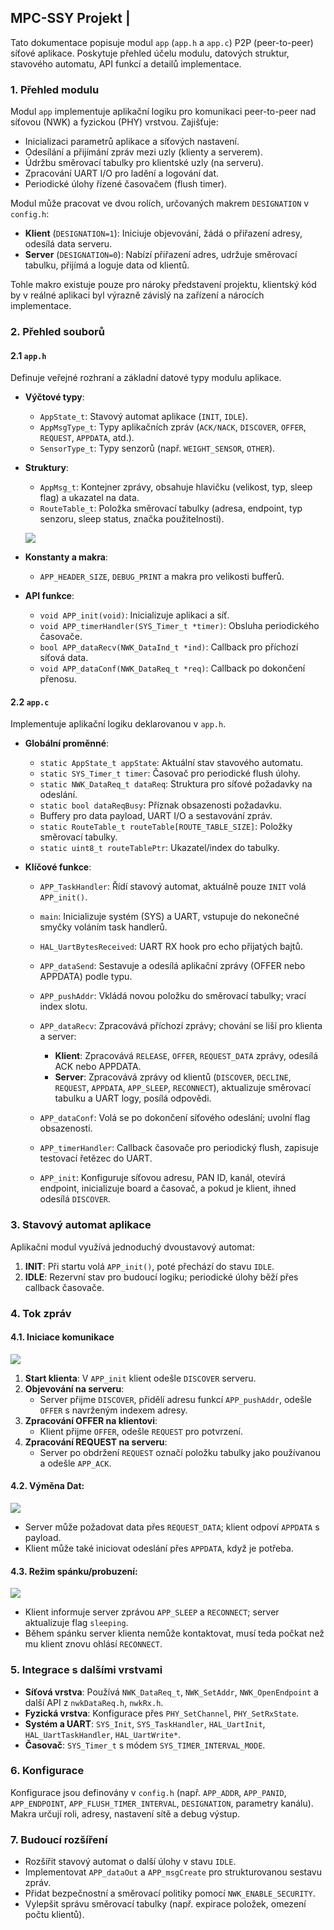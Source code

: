 ## MPC-SSY Projekt | 

Tato dokumentace popisuje modul `app` (`app.h` a `app.c`) P2P (peer-to-peer) síťové aplikace. Poskytuje přehled účelu modulu, datových struktur, stavového automatu, API funkcí a detailů implementace.

### 1. Přehled modulu

Modul `app` implementuje aplikační logiku pro komunikaci peer-to-peer nad síťovou (NWK) a fyzickou (PHY) vrstvou. Zajišťuje:

* Inicializaci parametrů aplikace a síťových nastavení.
* Odesílání a přijímání zpráv mezi uzly (klienty a serverem).
* Údržbu směrovací tabulky pro klientské uzly (na serveru).
* Zpracování UART I/O pro ladění a logování dat.
* Periodické úlohy řízené časovačem (flush timer).

Modul může pracovat ve dvou rolích, určovaných makrem `DESIGNATION` v `config.h`:

* **Klient** (`DESIGNATION=1`): Iniciuje objevování, žádá o přiřazení adresy, odesílá data serveru.
* **Server** (`DESIGNATION=0`): Nabízí přiřazení adres, udržuje směrovací tabulku, přijímá a loguje data od klientů.

Tohle makro existuje pouze pro nároky představení projektu, klientský kód by v reálné aplikaci byl výrazně závislý na zařízení a nárocích implementace.

### 2. Přehled souborů

#### 2.1 `app.h`

Definuje veřejné rozhraní a základní datové typy modulu aplikace.

* **Výčtové typy**:

  * `AppState_t`: Stavový automat aplikace (`INIT`, `IDLE`).
  * `AppMsgType_t`: Typy aplikačních zpráv (`ACK/NACK`, `DISCOVER`, `OFFER`, `REQUEST`, `APPDATA`, atd.).
  * `SensorType_t`: Typy senzorů (např. `WEIGHT_SENSOR`, `OTHER`).

* **Struktury**:

  * `AppMsg_t`: Kontejner zprávy, obsahuje hlavičku (velikost, typ, sleep flag) a ukazatel na data.
  * `RouteTable_t`: Položka směrovací tabulky (adresa, endpoint, typ senzoru, sleep status, značka použitelnosti).

  ![](assets/datagram.svg)

* **Konstanty a makra**:

  * `APP_HEADER_SIZE`, `DEBUG_PRINT` a makra pro velikosti bufferů.

* **API funkce**:

  * `void APP_init(void)`: Inicializuje aplikaci a síť.
  * `void APP_timerHandler(SYS_Timer_t *timer)`: Obsluha periodického časovače.
  * `bool APP_dataRecv(NWK_DataInd_t *ind)`: Callback pro příchozí síťová data.
  * `void APP_dataConf(NWK_DataReq_t *req)`: Callback po dokončení přenosu.

#### 2.2 `app.c`

Implementuje aplikační logiku deklarovanou v `app.h`.

* **Globální proměnné**:

  * `static AppState_t appState`: Aktuální stav stavového automatu.
  * `static SYS_Timer_t timer`: Časovač pro periodické flush úlohy.
  * `static NWK_DataReq_t dataReq`: Struktura pro síťové požadavky na odeslání.
  * `static bool dataReqBusy`: Příznak obsazenosti požadavku.
  * Buffery pro data payload, UART I/O a sestavování zpráv.
  * `static RouteTable_t routeTable[ROUTE_TABLE_SIZE]`: Položky směrovací tabulky.
  * `static uint8_t routeTablePtr`: Ukazatel/index do tabulky.

* **Klíčové funkce**:

  * `APP_TaskHandler`: Řídí stavový automat, aktuálně pouze `INIT` volá `APP_init()`.
  * `main`: Inicializuje systém (SYS) a UART, vstupuje do nekonečné smyčky voláním task handlerů.
  * `HAL_UartBytesReceived`: UART RX hook pro echo přijatých bajtů.
  * `APP_dataSend`: Sestavuje a odesílá aplikační zprávy (OFFER nebo APPDATA) podle typu.
  * `APP_pushAddr`: Vkládá novou položku do směrovací tabulky; vrací index slotu.
  * `APP_dataRecv`: Zpracovává příchozí zprávy; chování se liší pro klienta a server:

    * **Klient**: Zpracovává `RELEASE`, `OFFER`, `REQUEST_DATA` zprávy, odesílá ACK nebo APPDATA.
    * **Server**: Zpracovává zprávy od klientů (`DISCOVER`, `DECLINE`, `REQUEST`, `APPDATA`, `APP_SLEEP`, `RECONNECT`), aktualizuje směrovací tabulku a UART logy, posílá odpovědi.
  * `APP_dataConf`: Volá se po dokončení síťového odeslání; uvolní flag obsazenosti.
  * `APP_timerHandler`: Callback časovače pro periodický flush, zapisuje testovací řetězec do UART.
  * `APP_init`: Konfiguruje síťovou adresu, PAN ID, kanál, otevírá endpoint, inicializuje board a časovač, a pokud je klient, ihned odesílá `DISCOVER`.

### 3. Stavový automat aplikace

Aplikační modul využívá jednoduchý dvoustavový automat:

1. **INIT**: Při startu volá `APP_init()`, poté přechází do stavu `IDLE`.
2. **IDLE**: Rezervní stav pro budoucí logiku; periodické úlohy běží přes callback časovače.

### 4. Tok zpráv
#### 4.1. Iniciace komunikace
![](assets/init.svg)
1. **Start klienta**: V `APP_init` klient odešle `DISCOVER` serveru.
2. **Objevování na serveru**:
   * Server přijme `DISCOVER`, přidělí adresu funkcí `APP_pushAddr`, odešle `OFFER` s navrženým indexem adresy.
3. **Zpracování OFFER na klientovi**:
   * Klient přijme `OFFER`, odešle `REQUEST` pro potvrzení.
4. **Zpracování REQUEST na serveru**:
   * Server po obdržení `REQUEST` označí položku tabulky jako používanou a odešle `APP_ACK`.
#### 4.2. **Výměna Dat**:
![](assets/data.svg)
   * Server může požadovat data přes `REQUEST_DATA`; klient odpoví `APPDATA` s payload.
   * Klient může také iniciovat odeslání přes `APPDATA`, když je potřeba.

#### 4.3. **Režim spánku/probuzení**:
![](assets/sleep.svg)
   * Klient informuje server zprávou `APP_SLEEP` a `RECONNECT`; server aktualizuje flag `sleeping`.
   * Během spánku server klienta nemůže kontaktovat, musí teda počkat než mu klient znovu ohlásí `RECONNECT`.

### 5. Integrace s dalšími vrstvami

* **Síťová vrstva**: Používá `NWK_DataReq_t`, `NWK_SetAddr`, `NWK_OpenEndpoint` a další API z `nwkDataReq.h`, `nwkRx.h`.
* **Fyzická vrstva**: Konfigurace přes `PHY_SetChannel`, `PHY_SetRxState`.
* **Systém a UART**: `SYS_Init`, `SYS_TaskHandler`, `HAL_UartInit`, `HAL_UartTaskHandler`, `HAL_UartWrite*`.
* **Časovač**: `SYS_Timer_t` s módem `SYS_TIMER_INTERVAL_MODE`.

### 6. Konfigurace

Konfigurace jsou definovány v `config.h` (např. `APP_ADDR`, `APP_PANID`, `APP_ENDPOINT`, `APP_FLUSH_TIMER_INTERVAL`, `DESIGNATION`, parametry kanálu). Makra určují roli, adresy, nastavení sítě a debug výstup.

### 7. Budoucí rozšíření

* Rozšířit stavový automat o další úlohy v stavu `IDLE`.
* Implementovat `APP_dataOut` a `APP_msgCreate` pro strukturovanou sestavu zpráv.
* Přidat bezpečnostní a směrovací politiky pomocí `NWK_ENABLE_SECURITY`.
* Vylepšit správu směrovací tabulky (např. expirace položek, omezení počtu klientů).

